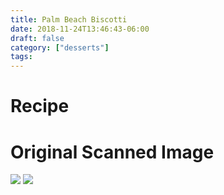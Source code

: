 ```yaml
---
title: Palm Beach Biscotti
date: 2018-11-24T13:46:43-06:00
draft: false
category: ["desserts"]
tags:
---
```


# Recipe

# Original Scanned Image

![](/img/desserts/palm-beach-biscotti.png)
![](/img/desserts/palm-beach-biscotti-addon.png)